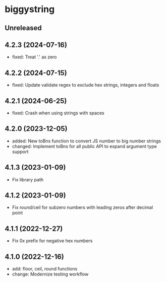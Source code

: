 # biggystring

## Unreleased

## 4.2.3 (2024-07-16)

- fixed: Treat '.' as zero

## 4.2.2 (2024-07-15)

- fixed: Update validate regex to exclude hex strings, integers and floats

## 4.2.1 (2024-06-25)

- fixed: Crash when using strings with spaces

## 4.2.0 (2023-12-05)

- added: New toBns function to convert JS number to big number strings
- changed: Implement toBns for all public API to expand argument type support

## 4.1.3 (2023-01-09)

- Fix library path

## 4.1.2 (2023-01-09)

- Fix round/ceil for subzero numbers with leading zeros after decimal point

## 4.1.1 (2022-12-27)

- Fix 0x prefix for negative hex numbers

## 4.1.0 (2022-12-16)

- add: floor, ceil, round functions
- change: Modernize testing workflow
